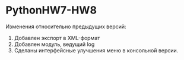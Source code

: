 # PythonHW7-HW8
Изменения относительно предыдущих версий:
1. Добавлен экспорт в XML-формат
2. Добавлен модуль, ведущий log
3. Сделаны интерфейсные улучшения меню в консольной версии.
